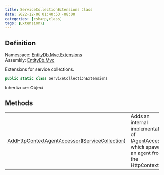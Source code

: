 ```yaml
---
title: ServiceCollectionExtensions Class
date: 2022-12-06 01:40:53 -08:00
categories: [csharp,class]
tags: [Extensions]
---
```


## Definition
Namespace: <a href='/posts/csharp.namespace.entitydb.mvc.extensions/'>EntityDb.Mvc.Extensions</a><br />
Assembly: <a href='/posts/csharp.assembly.entitydb.mvc/'>EntityDb.Mvc</a><br />

Extensions for service collections.

```cs
public static class ServiceCollectionExtensions
```
Inheritance: Object
## Methods
<table><tr><td><!--/posts/csharp.notimplemented.entitydb.mvc.extensions.servicecollectionextensions.addhttpcontextagentaccessor/--><a href='#'>AddHttpContextAgentAccessor(IServiceCollection)</a></td><td>
Adds an internal implementation of <a href='/posts/csharp.interface.entitydb.abstractions.agents.iagentaccessor/'>IAgentAccessor</a> which spawns an agent from the HttpContext.
</td></tr></table>
